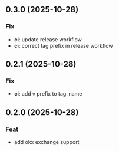 ## 0.3.0 (2025-10-28)

### Fix

- **ci**: update release workflow
- **ci**: correct tag prefix in release workflow

## 0.2.1 (2025-10-28)

### Fix

- **ci**: add v prefix to tag_name

## 0.2.0 (2025-10-28)

### Feat

- add okx exchange support
